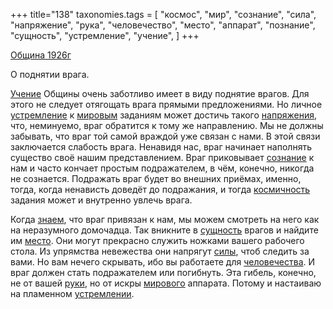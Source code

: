 +++
title="138"
taxonomies.tags = [
 "космос",
 "мир",
 "сознание",
 "сила",
 "напряжение",
 "рука",
 "человечество",
 "место",
 "аппарат",
 "познание",
 "сущность",
 "устремление",
 "учение",
]
+++

[Община 1926г](/agni/1926)

О поднятии врага.    

[Учение](/tags/учение) Общины очень заботливо имеет в виду поднятие врагов. Для этого не следует отягощать врага прямыми предложениями. Но личное [устремление](/tags/устремление) к [мировым](/tags/мир) заданиям может достичь такого [напряжения](/tags/напряжение), что, неминуемо, враг обратится к тому же направлению. Мы не должны забывать, что враг той самой враждой уже связан с нами. В этой связи заключается слабость врага. Ненавидя нас, враг начинает наполнять существо своё нашим представлением. Враг приковывает [сознание](/tags/сознание) к нам и часто кончает простым подражателем, в чём, конечно, никогда не сознается. Подражать враг будет во внешних приёмах, именно, тогда, когда ненависть доведёт до подражания, и тогда [космичность](/tags/космос) задания может и внутренно увлечь врага.   

Когда [знаем](/tags/познание), что враг привязан к нам, мы можем смотреть на него как на неразумного домочадца. Так вникните в [сущность](/tags/сущность) врагов и найдите им [место](/tags/место). Они могут прекрасно служить ножками вашего рабочего стола. Из упрямства невежества они напрягут [силы](/tags/сила), чтоб следить за вами. Но вам нечего скрывать, ибо вы работаете для [человечества](/tags/человечество). И враг должен стать подражателем или погибнуть. Эта гибель, конечно, не от вашей [руки](/tags/рука), но от искры [мирового](/tags/мир) аппарата. Потому и настаиваю на пламенном [устремлении](/tags/устремление).   

